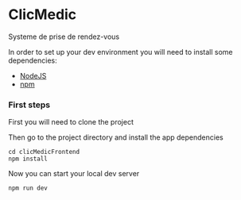 # ClicMedic

Systeme de prise de rendez-vous

In order to set up your dev environment you will need to install some dependencies:

- [NodeJS](https://nodejs.org/en/)
- [npm](https://www.npmjs.com/package/npm)

### First steps

First you will need to clone the project

Then go to the project directory and install the app dependencies

```
cd clicMedicFrontend
npm install
```

Now you can start your local dev server

```
npm run dev
```
